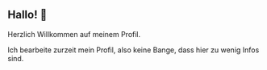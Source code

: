## Hallo! 👋

Herzlich Willkommen auf meinem Profil.

Ich bearbeite zurzeit mein Profil, also keine Bange, dass hier zu wenig Infos sind.

